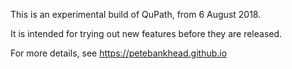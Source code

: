 This is an experimental build of QuPath, from 6 August 2018.

It is intended for trying out new features before they are released.

For more details, see https://petebankhead.github.io